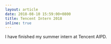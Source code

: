 ```yaml
---
layout: article
date: 2018-08-10 15:59:00+0800
title: Tencent Intern 2018
inline: true
---
```


I have finished my summer intern at Tencent AIPD.

